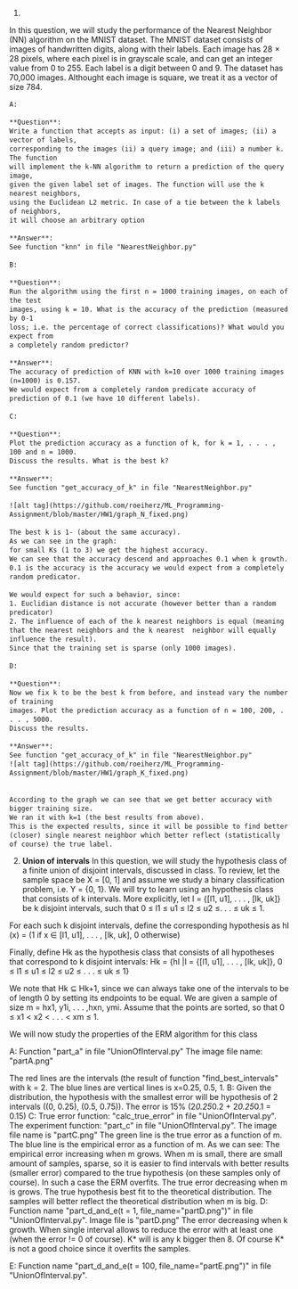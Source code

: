 1.  
In this question, we will study the performance of the Nearest
Neighbor (NN) algorithm on the MNIST dataset. The MNIST dataset consists of
images of handwritten digits, along with their labels. Each image has 28 × 28 pixels,
where each pixel is in grayscale scale, and can get an integer value from 0 to 255. Each
label is a digit between 0 and 9. The dataset has 70,000 images. Althought each image
is square, we treat it as a vector of size 784.

    A:
    
    **Question**:
    Write a function that accepts as input: (i) a set of images; (ii) a vector of labels,
    corresponding to the images (ii) a query image; and (iii) a number k. The function
    will implement the k-NN algorithm to return a prediction of the query image,
    given the given label set of images. The function will use the k nearest neighbors,
    using the Euclidean L2 metric. In case of a tie between the k labels of neighbors,
    it will choose an arbitrary option

    **Answer**:
    See function "knn" in file "NearestNeighbor.py"

    B:
    
    **Question**:
    Run the algorithm using the first n = 1000 training images, on each of the test
    images, using k = 10. What is the accuracy of the prediction (measured by 0-1
    loss; i.e. the percentage of correct classifications)? What would you expect from
    a completely random predictor?
    
    **Answer**:
    The accuracy of prediction of KNN with k=10 over 1000 training images (n=1000) is 0.157.
    We would expect from a completely random predicate accuracy of prediction of 0.1 (we have 10 different labels).

    C:
    
    **Question**:
    Plot the prediction accuracy as a function of k, for k = 1, . . . , 100 and n = 1000.
    Discuss the results. What is the best k?
    
    **Answer**:
    See function "get_accuracy_of_k" in file "NearestNeighbor.py"

    ![alt tag](https://github.com/roeiherz/ML_Programming-Assignment/blob/master/HW1/graph_N_fixed.png)

    The best k is 1- (about the same accuracy).
    As we can see in the graph:
    for small Ks (1 to 3) we get the highest accuracy. 
    We can see that the accuracy descend and approaches 0.1 when k growth.
    0.1 is the accuracy is the accuracy we would expect from a completely random predicator.
    
    We would expect for such a behavior, since:
    1. Euclidian distance is not accurate (however better than a random predicator)
    2. The influence of each of the k nearest neighbors is equal (meaning that the nearest neighbors and the k nearest  neighbor will equally influence the result).
    Since that the training set is sparse (only 1000 images).

    D:
    
    **Question**:
    Now we fix k to be the best k from before, and instead vary the number of training
    images. Plot the prediction accuracy as a function of n = 100, 200, . . . , 5000.
    Discuss the results.
    
    **Answer**:
    See function "get_accuracy_of_k" in file "NearestNeighbor.py"
    ![alt tag](https://github.com/roeiherz/ML_Programming-Assignment/blob/master/HW1/graph_K_fixed.png)


    According to the graph we can see that we get better accuracy with bigger training size. 
    We ran it with k=1 (the best results from above).
    This is the expected results, since it will be possible to find better (closer) single nearest neighbor which better reflect (statistically of course) the true label. 

2. **Union of intervals** 
In this question, we will study the hypothesis class of a finite
union of disjoint intervals, discussed in class. 
To review, let the sample space be
X = [0, 1] and assume we study a binary classification problem, i.e. Y = {0, 1}. 
We will try to learn using an hypothesis class that consists of k intervals. 
More explicitly, let I = {[l1, u1], . . . , [lk, uk]} be k disjoint intervals, 
such that 0 ≤ l1 ≤ u1 ≤ l2 ≤ u2 ≤. . . ≤ uk ≤ 1. 

For each such k disjoint intervals, define the corresponding hypothesis as
hI (x) = (1 if x ∈ [l1, u1], . . . , [lk, uk], 0 otherwise)

Finally, define Hk as the hypothesis class that consists of all hypotheses that correspond
to k disjoint intervals:
Hk = {hI |I = {[l1, u1], . . . , [lk, uk]}, 0 ≤ l1 ≤ u1 ≤ l2 ≤ u2 ≤ . . . ≤ uk ≤ 1}

We note that Hk ⊆ Hk+1, since we can always take one of the intervals to be of
length 0 by setting its endpoints to be equal. 
We are given a sample of size m = hx1, y1i, . . . ,hxn, ymi. 
Assume that the points are sorted, so that 0 ≤ x1 < x2 < . . . < xm ≤ 1.

We will now study the properties of the ERM algorithm for this class

A:
Function "part_a" in file "UnionOfInterval.py"
The image file name: "partA.png"

The red lines are the intervals (the result of function "find_best_intervals" with k = 2.
The blue lines are vertical lines is x=0.25, 0.5, 1.
B:
Given the distribution, the hypothesis with the smallest error will be hypothesis of 2 intervals ((0, 0.25), (0.5, 0.75)).
The error is 15% (2*0.25*0.2 + 2*0.25*0.1 = 0.15) 
C:
True error function: "calc_true_error" in file "UnionOfInterval.py".
The experiment function: "part_c" in file "UnionOfInterval.py".
The image file name is "partC.png"
The green line is the true error as a function of m.
The blue line is the empirical error as a function of m.
As we can see:
The empirical error increasing when m grows. When m is small, there are small amount of samples, sparse, so it is easier to find intervals with better results (smaller error) compared to the true hypothesis (on these samples only of course). In such a case the ERM overfits.
The true error decreasing when m is grows. The true hypothesis best fit to the theoretical distribution. The samples will better reflect the theoretical distribution when m is big. 
D:
Function name "part_d_and_e(t = 1, file_name="partD.png")" in file "UnionOfInterval.py".
Image file is "partD.png"
The error decreasing when k growth. When single interval allows to reduce the error with at least one (when the error != 0 of course).
K* will is any k bigger then 8. Of course K* is not a good choice since it overfits the samples.

E:
Function name "part_d_and_e(t = 100, file_name="partE.png")" in file "UnionOfInterval.py".

